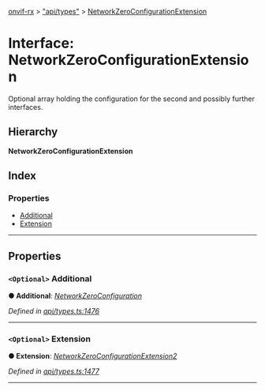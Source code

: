 [onvif-rx](../README.md) > ["api/types"](../modules/_api_types_.md) > [NetworkZeroConfigurationExtension](../interfaces/_api_types_.networkzeroconfigurationextension.md)

# Interface: NetworkZeroConfigurationExtension

Optional array holding the configuration for the second and possibly further interfaces.

## Hierarchy

**NetworkZeroConfigurationExtension**

## Index

### Properties

* [Additional](_api_types_.networkzeroconfigurationextension.md#additional)
* [Extension](_api_types_.networkzeroconfigurationextension.md#extension)

---

## Properties

<a id="additional"></a>

### `<Optional>` Additional

**● Additional**: *[NetworkZeroConfiguration](_api_types_.networkzeroconfiguration.md)*

*Defined in [api/types.ts:1476](https://github.com/patrickmichalina/onvif-rx/blob/f117e44/src/api/types.ts#L1476)*

___
<a id="extension"></a>

### `<Optional>` Extension

**● Extension**: *[NetworkZeroConfigurationExtension2](_api_types_.networkzeroconfigurationextension2.md)*

*Defined in [api/types.ts:1477](https://github.com/patrickmichalina/onvif-rx/blob/f117e44/src/api/types.ts#L1477)*

___

